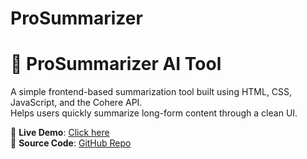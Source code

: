 ﻿# ProSummarizer
# 🧠 ProSummarizer AI Tool

A simple frontend-based summarization tool built using HTML, CSS, JavaScript, and the Cohere API.  
Helps users quickly summarize long-form content through a clean UI.

🔗 **Live Demo**: [Click here](https://avadhoot17.github.io/ProSummarizer/)  
📁 **Source Code**: [GitHub Repo](https://github.com/Avadhoot17/ProSummarizer)
